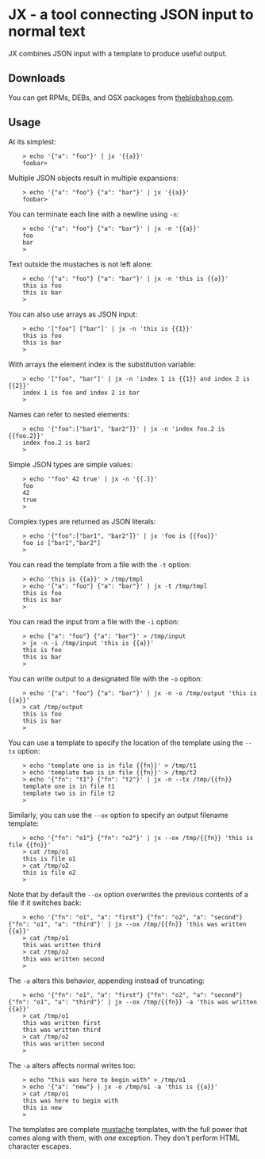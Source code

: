 JX - a tool connecting JSON input to normal text
================================================

JX combines JSON input with a template to produce useful output.


Downloads
---------
You can get RPMs, DEBs, and OSX packages from [theblobshop.com](https://www.theblobshop.com/downloads/jx).


Usage
-----
At its simplest:

        > echo '{"a": "foo"}' | jx '{{a}}'
        foobar>

Multiple JSON objects result in multiple expansions:

        > echo '{"a": "foo"} {"a": "bar"}' | jx '{{a}}'
        foobar>

You can terminate each line with a newline using `-n`:

        > echo '{"a": "foo"} {"a": "bar"}' | jx -n '{{a}}'
        foo
        bar
        >

Text outside the mustaches is not left alone:

        > echo '{"a": "foo"} {"a": "bar"}' | jx -n 'this is {{a}}'
        this is foo
        this is bar
        >

You can also use arrays as JSON input:

        > echo '["foo"] ["bar"]' | jx -n 'this is {{1}}'
        this is foo
        this is bar
        >

With arrays the element index is the substitution variable:

        > echo '["foo", "bar"]' | jx -n 'index 1 is {{1}} and index 2 is {{2}}'
        index 1 is foo and index 2 is bar
        >

Names can refer to nested elements:

        > echo '{"foo":["bar1", "bar2"]}' | jx -n 'index foo.2 is {{foo.2}}'
        index foo.2 is bar2
        >


Simple JSON types are simple values:

        > echo '"foo" 42 true' | jx -n '{{.}}'
        foo
        42
        true
        >

Complex types are returned as JSON literals:

        > echo '{"foo":["bar1", "bar2"]}' | jx 'foo is {{foo}}'
        foo is ["bar1","bar2"]
        >

You can read the template from a file with the `-t` option:

        > echo 'this is {{a}}' > /tmp/tmpl
        > echo '{"a": "foo"} {"a": "bar"}' | jx -t /tmp/tmpl
        this is foo
        this is bar
        >

You can read the input from a file with the `-i` option:

        > echo {"a": "foo"} {"a": "bar"}' > /tmp/input
        > jx -n -i /tmp/input 'this is {{a}}'
        this is foo
        this is bar
        >

You can write output to a designated file with the `-o` option:


        > echo '{"a": "foo"} {"a": "bar"}' | jx -n -o /tmp/output 'this is {{a}}'
        > cat /tmp/output
        this is foo
        this is bar
        >

You can use a template to specify the location of the template using the `--tx` option:

        > echo 'template one is in file {{fn}}' > /tmp/t1
        > echo 'template two is in file {{fn}}' > /tmp/t2
        > echo '{"fn": "t1"} {"fn": "t2"}' | jx -n --tx /tmp/{{fn}}
        template one is in file t1
        template two is in file t2
        >

Similarly, you can use the `--ox` option to specify an output filename template:

        > echo '{"fn": "o1"} {"fn": "o2"}' | jx --ox /tmp/{{fn}} 'this is file {{fn}}'
        > cat /tmp/o1
        this is file o1
        > cat /tmp/o2
        this is file o2
        >

Note that by default the `--ox` option overwrites the previous contents of a file if it switches back:

        > echo '{"fn": "o1", "a": "first"} {"fn": "o2", "a": "second"} {"fn": "o1", "a": "third"}' | jx --ox /tmp/{{fn}} 'this was written {{a}}'
        > cat /tmp/o1
        this was written third
        > cat /tmp/o2
        this was written second
        >

The `-a` alters this behavior, appending instead of truncating:

        > echo '{"fn": "o1", "a": "first"} {"fn": "o2", "a": "second"} {"fn": "o1", "a": "third"}' | jx --ox /tmp/{{fn}} -a 'this was written {{a}}'
        > cat /tmp/o1
        this was written first
        this was written third
        > cat /tmp/o2
        this was written second
        >

The `-a` alters affects normal writes too:

        > echo "this was here to begin with" > /tmp/o1
        > echo '{"a": "new"} | jx -o /tmp/o1 -a 'this is {{a}}'
        > cat /tmp/o1
        this was here to begin with
        this is new
        >

The templates are complete [mustache](https://mustache.github.io/) templates, with the full power that comes
along with them, with *one* exception.  They don't perform HTML character escapes.
